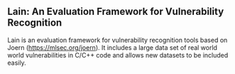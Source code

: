 Lain: An Evaluation Framework for Vulnerability Recognition
------------------------------------------------------------

Lain is an evaluation framework for vulnerability recognition tools
based on Joern (https://mlsec.org/joern). It includes a large data set
of real world world vulnerabilities in C/C++ code and allows new
datasets to be included easily.
